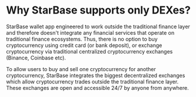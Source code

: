 # Why StarBase supports only DEXes?

StarBase wallet app engineered to work outside the traditional finance layer and therefore doesn't integrate any financial services that operate on traditional finance ecosystems. Thus, there is no option to buy cryptocurrency using credit card (or bank deposit), or exchange cryptocurrency via traditional centralized cryptocurrency exchanges (Binance, Coinbase etc).

To allow users to buy and sell one cryptocurrency for another cryptocurrency, StarBase integrates the biggest decentralized exchanges which allow cryptocurrency trades outside the traditional finance layer. These exchanges are open and accessible 24/7 by anyone from anywhere.


